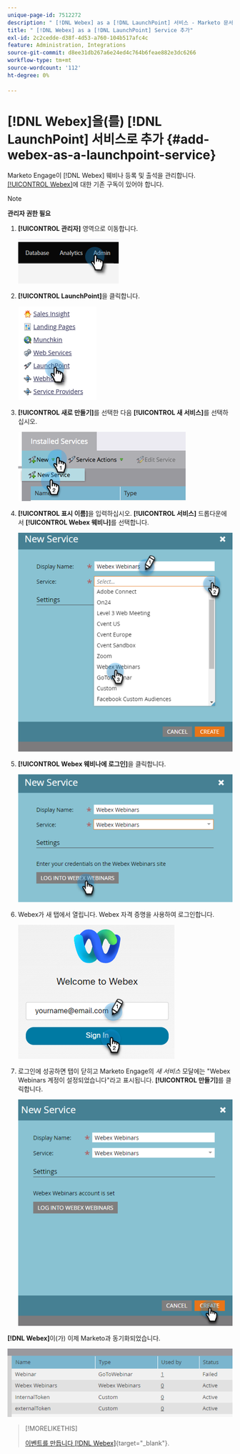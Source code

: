 ```yaml
---
unique-page-id: 7512272
description: " [!DNL Webex] as a [!DNL LaunchPoint] 서비스 - Marketo 문서 - 제품 설명서 추가"
title: " [!DNL Webex] as a [!DNL LaunchPoint] Service 추가"
exl-id: 2c2cedde-d38f-4d53-a760-104b517afc4c
feature: Administration, Integrations
source-git-commit: d8ee31db267a6e24ed4c764b6feae882e3dc6266
workflow-type: tm+mt
source-wordcount: '112'
ht-degree: 0%

---
```


# [!DNL Webex]을(를) [!DNL LaunchPoint] 서비스로 추가 {#add-webex-as-a-launchpoint-service}

Marketo Engage이 [!DNL Webex] 웨비나 등록 및 출석을 관리합니다. [[!UICONTROL Webex]](https://www.webex.com/)에 대한 기존 구독이 있어야 합니다.

>[!NOTE]
>
>**관리자 권한 필요**

1. **[!UICONTROL 관리자]** 영역으로 이동합니다.

   ![](assets/add-webex-as-a-launchpoint-service-1.png)

1. **[!UICONTROL LaunchPoint]**&#x200B;을 클릭합니다.

   ![](assets/add-webex-as-a-launchpoint-service-2.png)

1. **[!UICONTROL 새로 만들기]**&#x200B;를 선택한 다음 **[!UICONTROL 새 서비스]**&#x200B;를 선택하십시오.

   ![](assets/add-webex-as-a-launchpoint-service-3.png)

1. **[!UICONTROL 표시 이름]**&#x200B;을 입력하십시오. **[!UICONTROL 서비스]** 드롭다운에서 **[!UICONTROL Webex 웨비나]**&#x200B;를 선택합니다.

   ![](assets/add-webex-as-a-launchpoint-service-4.png)

1. **[!UICONTROL Webex 웨비나에 로그인]**&#x200B;을 클릭합니다.

   ![](assets/add-webex-as-a-launchpoint-service-5.png)

1. Webex가 새 탭에서 열립니다. Webex 자격 증명을 사용하여 로그인합니다.

   ![](assets/add-webex-as-a-launchpoint-service-6.png)

1. 로그인에 성공하면 탭이 닫히고 Marketo Engage의 _새 서비스_ 모달에는 &quot;Webex Webinars 계정이 설정되었습니다&quot;라고 표시됩니다. **[!UICONTROL 만들기]**&#x200B;를 클릭합니다.

   ![](assets/add-webex-as-a-launchpoint-service-7.png)

**[!DNL Webex]**&#x200B;이(가) 이제 Marketo과 동기화되었습니다.

![](assets/add-webex-as-a-launchpoint-service-8.png)

>[!MORELIKETHIS]
>
>[이벤트를 만듭니다 [!DNL Webex]](/help/marketo/product-docs/demand-generation/events/create-an-event/create-an-event-with-webex.md){target="_blank"}.
